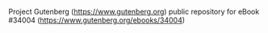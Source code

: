 Project Gutenberg (https://www.gutenberg.org) public repository for eBook #34004 (https://www.gutenberg.org/ebooks/34004)
